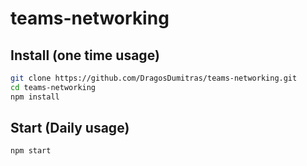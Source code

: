 # teams-networking

## Install (one time usage)

```sh
git clone https://github.com/DragosDumitras/teams-networking.git
cd teams-networking
npm install
```

## Start (Daily usage)

```sh
npm start
```
